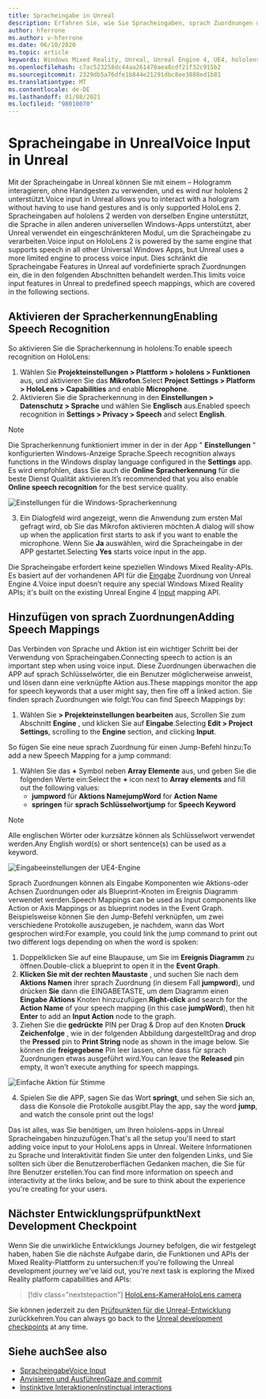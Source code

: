 ```yaml
---
title: Spracheingabe in Unreal
description: Erfahren Sie, wie Sie Spracheingaben, sprach Zuordnungen und erkennungsungen in Unreal Mixed Reality-Apps für hololens 2-Geräte einrichten und verwenden.
author: hferrone
ms.author: v-hferrone
ms.date: 06/10/2020
ms.topic: article
keywords: Windows Mixed Reality, Unreal, Unreal Engine 4, UE4, hololens 2, Voice, Voice Input, Spracherkennung, gemischte Realität, Entwicklung, Features, Dokumentation, Leitfäden, holograms, Spieleentwicklung, Mixed Reality-Headset, Windows Mixed Reality-Headset, Virtual Reality-Headset
ms.openlocfilehash: c7ac523258dc44aa261470aea8cdf21f32c915b2
ms.sourcegitcommit: 2329db5a76dfe1b844e21291dbc8ee3888ed1b81
ms.translationtype: MT
ms.contentlocale: de-DE
ms.lasthandoff: 01/08/2021
ms.locfileid: "98010070"
---
```

# <a name="voice-input-in-unreal"></a><span data-ttu-id="be5e6-104">Spracheingabe in Unreal</span><span class="sxs-lookup"><span data-stu-id="be5e6-104">Voice Input in Unreal</span></span>

<span data-ttu-id="be5e6-105">Mit der Spracheingabe in Unreal können Sie mit einem – Hologramm interagieren, ohne Handgesten zu verwenden, und es wird nur hololens 2 unterstützt.</span><span class="sxs-lookup"><span data-stu-id="be5e6-105">Voice input in Unreal allows you to interact with a hologram without having to use hand gestures and is only supported HoloLens 2.</span></span> <span data-ttu-id="be5e6-106">Spracheingaben auf hololens 2 werden von derselben Engine unterstützt, die Sprache in allen anderen universellen Windows-Apps unterstützt, aber Unreal verwendet ein eingeschränkteren Modul, um die Spracheingabe zu verarbeiten.</span><span class="sxs-lookup"><span data-stu-id="be5e6-106">Voice input on HoloLens 2 is powered by the same engine that supports speech in all other Universal Windows Apps, but Unreal uses a more limited engine to process voice input.</span></span> <span data-ttu-id="be5e6-107">Dies schränkt die Spracheingabe Features in Unreal auf vordefinierte sprach Zuordnungen ein, die in den folgenden Abschnitten behandelt werden.</span><span class="sxs-lookup"><span data-stu-id="be5e6-107">This limits voice input features in Unreal to predefined speech mappings, which are covered in the following sections.</span></span> 

## <a name="enabling-speech-recognition"></a><span data-ttu-id="be5e6-108">Aktivieren der Spracherkennung</span><span class="sxs-lookup"><span data-stu-id="be5e6-108">Enabling Speech Recognition</span></span>

<span data-ttu-id="be5e6-109">So aktivieren Sie die Spracherkennung in hololens:</span><span class="sxs-lookup"><span data-stu-id="be5e6-109">To enable speech recognition on HoloLens:</span></span>
1. <span data-ttu-id="be5e6-110">Wählen Sie **Projekteinstellungen > Plattform > hololens > Funktionen** aus, und aktivieren Sie das **Mikrofon**.</span><span class="sxs-lookup"><span data-stu-id="be5e6-110">Select **Project Settings > Platform > HoloLens > Capabilities** and enable **Microphone**.</span></span> 
2. <span data-ttu-id="be5e6-111">Aktivieren Sie die Spracherkennung in den **Einstellungen > Datenschutz > Sprache** und wählen Sie **Englisch** aus.</span><span class="sxs-lookup"><span data-stu-id="be5e6-111">Enabled speech recognition in **Settings > Privacy > Speech** and select **English**.</span></span>

> [!NOTE]
> <span data-ttu-id="be5e6-112">Die Spracherkennung funktioniert immer in der in der App " **Einstellungen** " konfigurierten Windows-Anzeige Sprache.</span><span class="sxs-lookup"><span data-stu-id="be5e6-112">Speech recognition always functions in the Windows display language configured in the **Settings** app.</span></span> <span data-ttu-id="be5e6-113">Es wird empfohlen, dass Sie auch die **Online Spracherkennung** für die beste Dienst Qualität aktivieren.</span><span class="sxs-lookup"><span data-stu-id="be5e6-113">It’s recommended that you also enable **Online speech recognition** for the best service quality.</span></span>

![Einstellungen für die Windows-Spracherkennung](images/unreal/speech-recognition-settings.png)

3. <span data-ttu-id="be5e6-115">Ein Dialogfeld wird angezeigt, wenn die Anwendung zum ersten Mal gefragt wird, ob Sie das Mikrofon aktivieren möchten.</span><span class="sxs-lookup"><span data-stu-id="be5e6-115">A dialog will show up when the application first starts to ask if you want to enable the microphone.</span></span> <span data-ttu-id="be5e6-116">Wenn Sie **Ja** auswählen, wird die Spracheingabe in der APP gestartet.</span><span class="sxs-lookup"><span data-stu-id="be5e6-116">Selecting **Yes** starts voice input in the app.</span></span>

<span data-ttu-id="be5e6-117">Die Spracheingabe erfordert keine speziellen Windows Mixed Reality-APIs. Es basiert auf der vorhandenen API für die [Eingabe](https://docs.unrealengine.com/Gameplay/Input/index.html) Zuordnung von Unreal Engine 4.</span><span class="sxs-lookup"><span data-stu-id="be5e6-117">Voice input doesn’t require any special Windows Mixed Reality APIs; it's built on the existing Unreal Engine 4 [Input](https://docs.unrealengine.com/Gameplay/Input/index.html) mapping API.</span></span> 

## <a name="adding-speech-mappings"></a><span data-ttu-id="be5e6-118">Hinzufügen von sprach Zuordnungen</span><span class="sxs-lookup"><span data-stu-id="be5e6-118">Adding Speech Mappings</span></span>

<span data-ttu-id="be5e6-119">Das Verbinden von Sprache und Aktion ist ein wichtiger Schritt bei der Verwendung von Spracheingaben.</span><span class="sxs-lookup"><span data-stu-id="be5e6-119">Connecting speech to action is an important step when using voice input.</span></span> <span data-ttu-id="be5e6-120">Diese Zuordnungen überwachen die APP auf sprach Schlüsselwörter, die ein Benutzer möglicherweise anweist, und lösen dann eine verknüpfte Aktion aus.</span><span class="sxs-lookup"><span data-stu-id="be5e6-120">These mappings monitor the app for speech keywords that a user might say, then fire off a linked action.</span></span> <span data-ttu-id="be5e6-121">Sie finden sprach Zuordnungen wie folgt:</span><span class="sxs-lookup"><span data-stu-id="be5e6-121">You can find Speech Mappings by:</span></span>
1. <span data-ttu-id="be5e6-122">Wählen Sie **> Projekteinstellungen bearbeiten** aus, Scrollen Sie zum Abschnitt **Engine** , und klicken Sie auf **Eingabe**.</span><span class="sxs-lookup"><span data-stu-id="be5e6-122">Selecting **Edit > Project Settings**, scrolling to the **Engine** section, and clicking **Input**.</span></span>

<span data-ttu-id="be5e6-123">So fügen Sie eine neue sprach Zuordnung für einen Jump-Befehl hinzu:</span><span class="sxs-lookup"><span data-stu-id="be5e6-123">To add a new Speech Mapping for a jump command:</span></span>
1. <span data-ttu-id="be5e6-124">Wählen Sie das **+** Symbol neben **Array Elemente** aus, und geben Sie die folgenden Werte ein:</span><span class="sxs-lookup"><span data-stu-id="be5e6-124">Select the **+** icon next to **Array elements** and fill out the following values:</span></span>
    * <span data-ttu-id="be5e6-125">**jumpword** für **Aktions Name**</span><span class="sxs-lookup"><span data-stu-id="be5e6-125">**jumpWord** for **Action Name**</span></span>
    * <span data-ttu-id="be5e6-126">**springen** für **sprach Schlüsselwort**</span><span class="sxs-lookup"><span data-stu-id="be5e6-126">**jump** for **Speech Keyword**</span></span>

> [!NOTE]
> <span data-ttu-id="be5e6-127">Alle englischen Wörter oder kurzsätze können als Schlüsselwort verwendet werden.</span><span class="sxs-lookup"><span data-stu-id="be5e6-127">Any English word(s) or short sentence(s) can be used as a keyword.</span></span> 

![Eingabeeinstellungen der UE4-Engine](images/unreal/engine-input.png)

<span data-ttu-id="be5e6-129">Sprach Zuordnungen können als Eingabe Komponenten wie Aktions-oder Achsen Zuordnungen oder als Blueprint-Knoten im Ereignis Diagramm verwendet werden.</span><span class="sxs-lookup"><span data-stu-id="be5e6-129">Speech Mappings can be used as Input components like Action or Axis Mappings or as blueprint nodes in the Event Graph.</span></span> <span data-ttu-id="be5e6-130">Beispielsweise können Sie den Jump-Befehl verknüpfen, um zwei verschiedene Protokolle auszugeben, je nachdem, wann das Wort gesprochen wird:</span><span class="sxs-lookup"><span data-stu-id="be5e6-130">For example, you could link the jump command to print out two different logs depending on when the word is spoken:</span></span>

1. <span data-ttu-id="be5e6-131">Doppelklicken Sie auf eine Blaupause, um Sie im **Ereignis Diagramm** zu öffnen.</span><span class="sxs-lookup"><span data-stu-id="be5e6-131">Double-click a blueprint to open it in the **Event Graph**.</span></span>
2. <span data-ttu-id="be5e6-132">**Klicken Sie mit der rechten Maustaste** , und suchen Sie nach dem **Aktions Namen** ihrer sprach Zuordnung (in diesem Fall **jumpword**), und drücken **Sie** dann die EINGABETASTE, um dem Diagramm einen **Eingabe Aktions** Knoten hinzuzufügen.</span><span class="sxs-lookup"><span data-stu-id="be5e6-132">**Right-click** and search for the **Action Name** of your speech mapping (in this case **jumpWord**), then hit **Enter** to add an **Input Action** node to the graph.</span></span>
3. <span data-ttu-id="be5e6-133">Ziehen Sie die **gedrückte** PIN per Drag & Drop auf den Knoten **Druck Zeichenfolge** , wie in der folgenden Abbildung dargestellt</span><span class="sxs-lookup"><span data-stu-id="be5e6-133">Drag and drop the **Pressed** pin to **Print String** node as shown in the image below.</span></span> <span data-ttu-id="be5e6-134">Sie können die **freigegebene** Pin leer lassen, ohne dass für sprach Zuordnungen etwas ausgeführt wird.</span><span class="sxs-lookup"><span data-stu-id="be5e6-134">You can leave the **Released** pin empty, it won't execute anything for speech mappings.</span></span>
 
![Einfache Aktion für Stimme](images/unreal/voice-input-img-03.png)

4. <span data-ttu-id="be5e6-136">Spielen Sie die APP, sagen Sie das Wort **springt**, und sehen Sie sich an, dass die Konsole die Protokolle ausgibt.</span><span class="sxs-lookup"><span data-stu-id="be5e6-136">Play the app, say the word **jump**, and watch the console print out the logs!</span></span>

<span data-ttu-id="be5e6-137">Das ist alles, was Sie benötigen, um Ihren hololens-apps in Unreal Spracheingaben hinzuzufügen.</span><span class="sxs-lookup"><span data-stu-id="be5e6-137">That's all the setup you'll need to start adding voice input to your HoloLens apps in Unreal.</span></span> <span data-ttu-id="be5e6-138">Weitere Informationen zu Sprache und Interaktivität finden Sie unter den folgenden Links, und Sie sollten sich über die Benutzeroberflächen Gedanken machen, die Sie für Ihre Benutzer erstellen.</span><span class="sxs-lookup"><span data-stu-id="be5e6-138">You can find more information on speech and interactivity at the links below, and be sure to think about the experience you're creating for your users.</span></span>

## <a name="next-development-checkpoint"></a><span data-ttu-id="be5e6-139">Nächster Entwicklungsprüfpunkt</span><span class="sxs-lookup"><span data-stu-id="be5e6-139">Next Development Checkpoint</span></span>

<span data-ttu-id="be5e6-140">Wenn Sie die unwirkliche Entwicklungs Journey befolgen, die wir festgelegt haben, haben Sie die nächste Aufgabe darin, die Funktionen und APIs der Mixed Reality-Plattform zu untersuchen:</span><span class="sxs-lookup"><span data-stu-id="be5e6-140">If you're following the Unreal development journey we've laid out, you're next task is exploring the Mixed Reality platform capabilities and APIs:</span></span> 

> [!div class="nextstepaction"]
> [<span data-ttu-id="be5e6-141">HoloLens-Kamera</span><span class="sxs-lookup"><span data-stu-id="be5e6-141">HoloLens camera</span></span>](unreal-hololens-camera.md)

<span data-ttu-id="be5e6-142">Sie können jederzeit zu den [Prüfpunkten für die Unreal-Entwicklung](unreal-development-overview.md#2-core-building-blocks) zurückkehren.</span><span class="sxs-lookup"><span data-stu-id="be5e6-142">You can always go back to the [Unreal development checkpoints](unreal-development-overview.md#2-core-building-blocks) at any time.</span></span>

## <a name="see-also"></a><span data-ttu-id="be5e6-143">Siehe auch</span><span class="sxs-lookup"><span data-stu-id="be5e6-143">See also</span></span>
* [<span data-ttu-id="be5e6-144">Spracheingabe</span><span class="sxs-lookup"><span data-stu-id="be5e6-144">Voice Input</span></span>](../../design/voice-input.md)
* [<span data-ttu-id="be5e6-145">Anvisieren und Ausführen</span><span class="sxs-lookup"><span data-stu-id="be5e6-145">Gaze and commit</span></span>](../../design/gaze-and-commit.md)
* [<span data-ttu-id="be5e6-146">Instinktive Interaktionen</span><span class="sxs-lookup"><span data-stu-id="be5e6-146">Instinctual interactions</span></span>](../../design/interaction-fundamentals.md)

